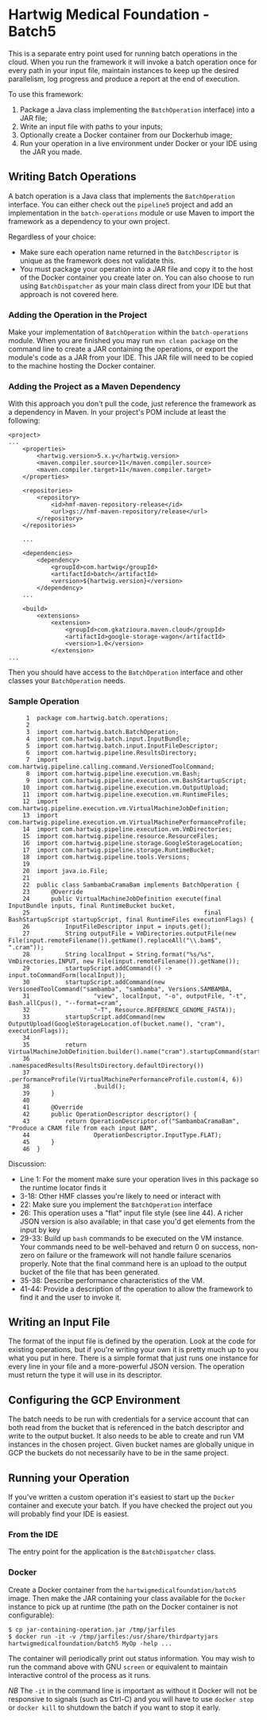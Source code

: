 # Hartwig Medical Foundation - Batch5

This is a separate entry point used for running batch operations in the cloud. When you run the framework it will invoke a 
batch operation once for every path in your input file, maintain instances to keep up the desired parallelism, 
log progress and produce a report at the end of execution.

To use this framework:

1. Package a Java class implementing the `BatchOperation` interface) into a JAR file;
1. Write an input file with paths to your inputs;
1. Optionally create a Docker container from our Dockerhub image;
1. Run your operation in a live environment under Docker or your IDE using the JAR you made.

## Writing Batch Operations

A batch operation is a Java class that implements the `BatchOperation` interface. You can either check out the `pipeline5` project
and add an implementation in the `batch-operations` module or use Maven to import the framework as a dependency to your own project.

Regardless of your choice:

* Make sure each operation name returned in the `BatchDescriptor` is unique as the framework does not validate this.
* You must package your operation into a JAR file and copy it to the host of the Docker container you create later on. You can
  also choose to run using `BatchDispatcher` as your main class direct from your IDE but that approach is not covered here.

### Adding the Operation in the Project

Make your implementation of `BatchOperation` within the `batch-operations` module. When you are finished you may run `mvn clean package`
on the command line to create a JAR containing the operations, or export the module's code as a JAR from your IDE. This JAR file will
need to be copied to the machine hosting the Docker container.

### Adding the Project as a Maven Dependency

With this approach you don't pull the code, just reference the framework as a dependency in Maven. In your project's POM include at
least the following:

```
<project>
...
    <properties>
        <hartwig.version>5.x.y</hartwig.version>
        <maven.compiler.source>11</maven.compiler.source>
        <maven.compiler.target>11</maven.compiler.target>
    </properties>

    <repositories>
        <repository>
            <id>hmf-maven-repository-release</id>
            <url>gs://hmf-maven-repository/release</url>
        </repository>
    </repositories>
    
    ...

    <dependencies>
        <dependency>
            <groupId>com.hartwig</groupId>
            <artifactId>batch</artifactId>
            <version>${hartwig.version}</version>
        </dependency>
    ...

    <build>
        <extensions>
            <extension>
                <groupId>com.gkatzioura.maven.cloud</groupId>
                <artifactId>google-storage-wagon</artifactId>
                <version>1.0</version>
            </extension>
...
```

Then you should have access to the `BatchOperation` interface and other classes your `BatchOperation` needs.

### Sample Operation

```
     1  package com.hartwig.batch.operations;
     2
     3  import com.hartwig.batch.BatchOperation;
     4  import com.hartwig.batch.input.InputBundle;
     5  import com.hartwig.batch.input.InputFileDescriptor;
     6  import com.hartwig.pipeline.ResultsDirectory;
     7  import com.hartwig.pipeline.calling.command.VersionedToolCommand;
     8  import com.hartwig.pipeline.execution.vm.Bash;
     9  import com.hartwig.pipeline.execution.vm.BashStartupScript;
    10  import com.hartwig.pipeline.execution.vm.OutputUpload;
    11  import com.hartwig.pipeline.execution.vm.RuntimeFiles;
    12  import com.hartwig.pipeline.execution.vm.VirtualMachineJobDefinition;
    13  import com.hartwig.pipeline.execution.vm.VirtualMachinePerformanceProfile;
    14  import com.hartwig.pipeline.execution.vm.VmDirectories;
    15  import com.hartwig.pipeline.resource.ResourceFiles;
    16  import com.hartwig.pipeline.storage.GoogleStorageLocation;
    17  import com.hartwig.pipeline.storage.RuntimeBucket;
    18  import com.hartwig.pipeline.tools.Versions;
    19
    20  import java.io.File;
    21
    22  public class SambambaCramaBam implements BatchOperation {
    23      @Override
    24      public VirtualMachineJobDefinition execute(final InputBundle inputs, final RuntimeBucket bucket,
    25                                                 final BashStartupScript startupScript, final RuntimeFiles executionFlags) {
    26          InputFileDescriptor input = inputs.get();
    27          String outputFile = VmDirectories.outputFile(new File(input.remoteFilename()).getName().replaceAll("\\.bam$", ".cram"));
    28          String localInput = String.format("%s/%s", VmDirectories.INPUT, new File(input.remoteFilename()).getName());
    29          startupScript.addCommand(() -> input.toCommandForm(localInput));
    30          startupScript.addCommand(new VersionedToolCommand("sambamba", "sambamba", Versions.SAMBAMBA,
    31                  "view", localInput, "-o", outputFile, "-t", Bash.allCpus(), "--format=cram",
    32                  "-T", Resource.REFERENCE_GENOME_FASTA));
    33          startupScript.addCommand(new OutputUpload(GoogleStorageLocation.of(bucket.name(), "cram"), executionFlags));
    34
    35          return VirtualMachineJobDefinition.builder().name("cram").startupCommand(startupScript)
    36                  .namespacedResults(ResultsDirectory.defaultDirectory())
    37                  .performanceProfile(VirtualMachinePerformanceProfile.custom(4, 6))
    38                  .build();
    39      }
    40
    41      @Override
    42      public OperationDescriptor descriptor() {
    43          return OperationDescriptor.of("SambambaCramaBam", "Produce a CRAM file from each input BAM",
    44                  OperationDescriptor.InputType.FLAT);
    45      }
    46  }
```

Discussion:

* Line 1: For the moment make sure your operation lives in this package so the runtime locator finds it
* 3-18: Other HMF classes you're likely to need or interact with
* 22: Make sure you implement the `BatchOperation` interface
* 26: This operation uses a "flat" input file style (see line 44). A richer JSON version is also available; in that case you'd
  get elements from the input by key
* 29-33: Build up `bash` commands to be executed on the VM instance. Your commands need to be well-behaved and return 0 on
  success, non-zero on failure or the framework will not handle failure scenarios properly. Note that the final command here is an
  upload to the output bucket of the file that has been generated.
* 35-38: Describe performance characteristics of the VM.
* 41-44: Provide a description of the operation to allow the framework to find it and the user to invoke it.

## Writing an Input File

The format of the input file is defined by the operation. Look at the code for existing operations, but if you're writing your own
it is pretty much up to you what you put in here. There is a simple format that just runs one instance for every line in your file
and a more-powerful JSON version. The operation must return the type it will use in its descriptor.

## Configuring the GCP Environment

The batch needs to be run with credentials for a service account that can both read from the bucket that is referenced in the
batch descriptor and write to the output bucket. It also needs to be able to create and run VM instances in the chosen project.
Given bucket names are globally unique in GCP the buckets do not necessarily have to be in the same project. 

## Running your Operation

If you've written a custom operation it's easiest to start up the `Docker` container and execute your batch. If you have checked
the project out you will probably find your IDE is easiest.

### From the IDE

The entry point for the application is the `BatchDispatcher` class.

### Docker 

Create a Docker container from the `hartwigmedicalfoundation/batch5` image. Then make the JAR containing your class available for 
the `Docker` instance to pick up at runtime (the path on the Docker container is not configurable):

```
$ cp jar-containing-operation.jar /tmp/jarfiles
$ docker run -it -v /tmp/jarfiles:/usr/share/thirdpartyjars hartwigmedicalfoundation/batch5 MyOp -help ...
```

The container will periodically print out status information. You may wish to run the command above with GNU `screen` or equivalent
to maintain interactive control of the process as it runs. 

*NB* The `-it` in the command line is important as without it Docker will not be responsive to signals (such as Ctrl-C)
and you will have to use `docker stop` or `docker kill` to shutdown the batch if you want to stop it early.
